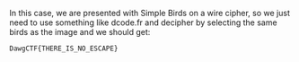 In this case, we are presented with Simple Birds on a wire cipher, so we just need to use something like dcode.fr and decipher by selecting the same birds as the image and we should get:

``DawgCTF{THERE_IS_NO_ESCAPE}``

